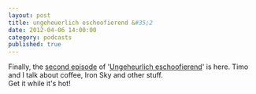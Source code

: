```yaml
---
layout: post
title: ungeheuerlich eschoofierend &#35;2
date: 2012-04-06 14:00:00
category: podcasts
published: true
---
```

Finally, the [second episode](http://ue.buzzsprout.com/episodes/converted/45535.mp3) of '[Ungeheurlich eschoofierend](https://blog.timmschoof.com/podcast/)' is here. Timo and I talk about coffee, Iron Sky and other stuff.  
Get it while it's hot!
